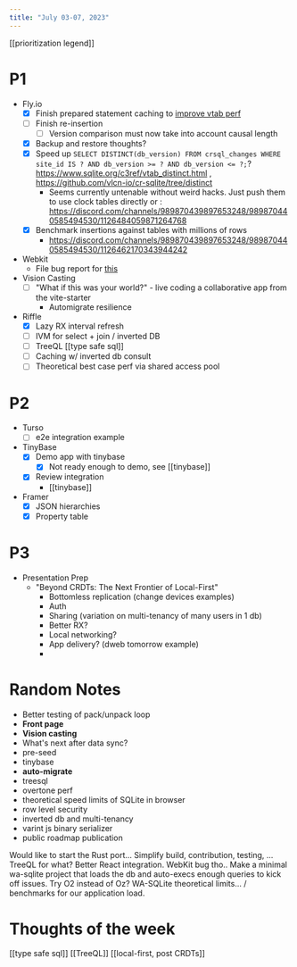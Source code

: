 ```yaml
---
title: "July 03-07, 2023"
---
```

[[prioritization legend]]
# P1
- Fly.io
	- [x] Finish prepared statement caching to [improve vtab perf](https://github.com/vlcn-io/cr-sqlite/issues/252)
	- [ ] Finish re-insertion
		- [ ] Version comparison must now take into account causal length
	- [x] Backup and restore thoughts?
	- [x] Speed up `SELECT DISTINCT(db_version) FROM crsql_changes WHERE site_id IS ? AND db_version >= ? AND db_version <= ?;`? https://www.sqlite.org/c3ref/vtab_distinct.html , https://github.com/vlcn-io/cr-sqlite/tree/distinct
		- Seems currently untenable without weird hacks. Just push them to use clock tables directly or : https://discord.com/channels/989870439897653248/989870440585494530/1126484059871264768
	- [x] Benchmark insertions against tables with millions of rows
		- https://discord.com/channels/989870439897653248/989870440585494530/1126462170343944242
- Webkit
	- File bug report for [this](https://github.com/rhashimoto/wa-sqlite/discussions/94#discussioncomment-6316242)
- Vision Casting
	- [ ] "What if this was your world?" - live coding a collaborative app from the vite-starter
		- Automigrate resilience
- Riffle
	- [x] Lazy RX interval refresh
	- [ ] IVM for select + join / inverted DB
	- [ ] TreeQL [[type safe sql]]
	- [ ] Caching w/ inverted db consult
	- [ ] Theoretical best case perf via shared access pool
# P2
- Turso
	- [ ] e2e integration example
- TinyBase
	- [x] Demo app with tinybase
		- [x] Not ready enough to demo, see [[tinybase]]
	- [x] Review integration
		- [[tinybase]]
- Framer
	- [x] JSON hierarchies
	- [x] Property table

# P3
- Presentation Prep
	- "Beyond CRDTs: The Next Frontier of Local-First"
		- Bottomless replication (change devices examples)
		- Auth
		- Sharing (variation on multi-tenancy of many users in 1 db)
		- Better RX?
		- Local networking?
		- App delivery? (dweb tomorrow example)
		- 

# Random Notes
- Better testing of pack/unpack loop
- **Front page**
- **Vision casting**
- What's next after data sync?
- pre-seed
- tinybase
- **auto-migrate**
- treesql
- overtone perf
- theoretical speed limits of SQLite in browser
- row level security
- inverted db and multi-tenancy
- varint js binary serializer
- public roadmap publication

Would like to start the Rust port... Simplify build, contribution, testing, ...
TreeQL for what? Better React integration.
WebKit bug tho..
  Make a minimal wa-sqlite project that loads the db and auto-execs enough queries to kick off issues.
  Try O2 instead of Oz?
WA-SQLite theoretical limits... / benchmarks for our application load.



# Thoughts of the week
[[type safe sql]]
[[TreeQL]]
[[local-first, post CRDTs]]